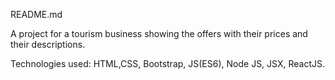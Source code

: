 README.md

A project for a tourism business showing the offers with their prices and their descriptions.

Technologies used: HTML,CSS, Bootstrap, JS(ES6), Node JS, JSX, ReactJS.
